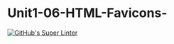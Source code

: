 # Unit1-06-HTML-Favicons-
[![GitHub's Super Linter](https://github.com/ICS20-Programming-GraydonE/Unit1-06-HTML-Favicons-/workflows/GitHub's%20Super%20Linter/badge.svg)](https://github.com/ICS20-Programming-GraydonE/Unit1-06-HTML-Favicons-/actions)
